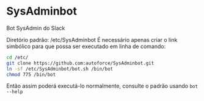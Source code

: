 # SysAdminbot
Bot SysAdmin do Slack

Diretório padrão: /etc/SysAdminbot
É necessário apenas criar o link simbólico para que possa ser executado em linha de comando:
```sh
cd /etc/
git clone https://github.com:autoforce/SysAdminbot.git
ln -sf /etc/SysAdminbot/bot.sh /bin/bot
chmod 775 /bin/bot
```
Então assim poderá executá-lo normalmente, consulte o padrão usando `bot --help`

